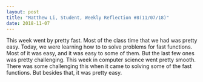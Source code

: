 ```yaml
---
layout: post
title: "Matthew Li, Student, Weekly Reflection #8(11/07/18)"
date: 2018-11-07
---
```

This week went by pretty fast. Most of the class time that we had was pretty easy. Today, we were learning how to to solve problems for fast functions. Most of it was easy, and it was easy to some of them. But the last few ones was pretty challenging. This week in computer science went pretty smooth. There was some challenging this when it came to solving some of the fast functions. But besides that, it was pretty easy.
